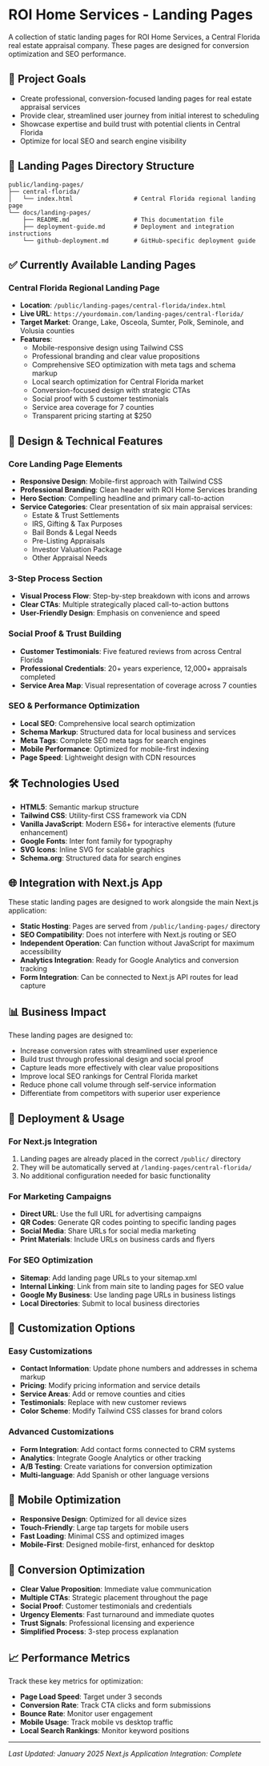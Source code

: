 # ROI Home Services - Landing Pages

A collection of static landing pages for ROI Home Services, a Central Florida real estate appraisal company. These pages are designed for conversion optimization and SEO performance.

## 🎯 Project Goals

- Create professional, conversion-focused landing pages for real estate appraisal services
- Provide clear, streamlined user journey from initial interest to scheduling
- Showcase expertise and build trust with potential clients in Central Florida
- Optimize for local SEO and search engine visibility

## 📁 Landing Pages Directory Structure

```
public/landing-pages/
├── central-florida/
│   └── index.html                 # Central Florida regional landing page
└── docs/landing-pages/
    ├── README.md                  # This documentation file
    ├── deployment-guide.md        # Deployment and integration instructions
    └── github-deployment.md       # GitHub-specific deployment guide
```

## ✅ Currently Available Landing Pages

### Central Florida Regional Landing Page
- **Location**: `/public/landing-pages/central-florida/index.html`
- **Live URL**: `https://yourdomain.com/landing-pages/central-florida/`
- **Target Market**: Orange, Lake, Osceola, Sumter, Polk, Seminole, and Volusia counties
- **Features**: 
  - Mobile-responsive design using Tailwind CSS
  - Professional branding and clear value propositions
  - Comprehensive SEO optimization with meta tags and schema markup
  - Local search optimization for Central Florida market
  - Conversion-focused design with strategic CTAs
  - Social proof with 5 customer testimonials
  - Service area coverage for 7 counties
  - Transparent pricing starting at $250

## 🎨 Design & Technical Features

### Core Landing Page Elements
- **Responsive Design**: Mobile-first approach with Tailwind CSS
- **Professional Branding**: Clean header with ROI Home Services branding
- **Hero Section**: Compelling headline and primary call-to-action
- **Service Categories**: Clear presentation of six main appraisal services:
  - Estate & Trust Settlements
  - IRS, Gifting & Tax Purposes
  - Bail Bonds & Legal Needs
  - Pre-Listing Appraisals
  - Investor Valuation Package
  - Other Appraisal Needs

### 3-Step Process Section
- **Visual Process Flow**: Step-by-step breakdown with icons and arrows
- **Clear CTAs**: Multiple strategically placed call-to-action buttons
- **User-Friendly Design**: Emphasis on convenience and speed

### Social Proof & Trust Building
- **Customer Testimonials**: Five featured reviews from across Central Florida
- **Professional Credentials**: 20+ years experience, 12,000+ appraisals completed
- **Service Area Map**: Visual representation of coverage across 7 counties

### SEO & Performance Optimization
- **Local SEO**: Comprehensive local search optimization
- **Schema Markup**: Structured data for local business and services
- **Meta Tags**: Complete SEO meta tags for search engines
- **Mobile Performance**: Optimized for mobile-first indexing
- **Page Speed**: Lightweight design with CDN resources

## 🛠️ Technologies Used

- **HTML5**: Semantic markup structure
- **Tailwind CSS**: Utility-first CSS framework via CDN
- **Vanilla JavaScript**: Modern ES6+ for interactive elements (future enhancement)
- **Google Fonts**: Inter font family for typography
- **SVG Icons**: Inline SVG for scalable graphics
- **Schema.org**: Structured data for search engines

## 🌐 Integration with Next.js App

These static landing pages are designed to work alongside the main Next.js application:

- **Static Hosting**: Pages are served from `/public/landing-pages/` directory
- **SEO Compatibility**: Does not interfere with Next.js routing or SEO
- **Independent Operation**: Can function without JavaScript for maximum accessibility
- **Analytics Integration**: Ready for Google Analytics and conversion tracking
- **Form Integration**: Can be connected to Next.js API routes for lead capture

## 📊 Business Impact

These landing pages are designed to:
- Increase conversion rates with streamlined user experience
- Build trust through professional design and social proof
- Capture leads more effectively with clear value propositions
- Improve local SEO rankings for Central Florida market
- Reduce phone call volume through self-service information
- Differentiate from competitors with superior user experience

## 🚀 Deployment & Usage

### For Next.js Integration
1. Landing pages are already placed in the correct `/public/` directory
2. They will be automatically served at `/landing-pages/central-florida/`
3. No additional configuration needed for basic functionality

### For Marketing Campaigns
- **Direct URL**: Use the full URL for advertising campaigns
- **QR Codes**: Generate QR codes pointing to specific landing pages
- **Social Media**: Share URLs for social media marketing
- **Print Materials**: Include URLs on business cards and flyers

### For SEO Optimization
- **Sitemap**: Add landing page URLs to your sitemap.xml
- **Internal Linking**: Link from main site to landing pages for SEO value
- **Google My Business**: Use landing page URLs in business listings
- **Local Directories**: Submit to local business directories

## 🔧 Customization Options

### Easy Customizations
- **Contact Information**: Update phone numbers and addresses in schema markup
- **Pricing**: Modify pricing information and service details
- **Service Areas**: Add or remove counties and cities
- **Testimonials**: Replace with new customer reviews
- **Color Scheme**: Modify Tailwind CSS classes for brand colors

### Advanced Customizations
- **Form Integration**: Add contact forms connected to CRM systems
- **Analytics**: Integrate Google Analytics or other tracking
- **A/B Testing**: Create variations for conversion optimization
- **Multi-language**: Add Spanish or other language versions

## 📱 Mobile Optimization

- **Responsive Design**: Optimized for all device sizes
- **Touch-Friendly**: Large tap targets for mobile users
- **Fast Loading**: Minimal CSS and optimized images
- **Mobile-First**: Designed mobile-first, enhanced for desktop

## 🎯 Conversion Optimization

- **Clear Value Proposition**: Immediate value communication
- **Multiple CTAs**: Strategic placement throughout the page
- **Social Proof**: Customer testimonials and credentials
- **Urgency Elements**: Fast turnaround and immediate quotes
- **Trust Signals**: Professional licensing and experience
- **Simplified Process**: 3-step process explanation

## 📈 Performance Metrics

Track these key metrics for optimization:
- **Page Load Speed**: Target under 3 seconds
- **Conversion Rate**: Track CTA clicks and form submissions  
- **Bounce Rate**: Monitor user engagement
- **Mobile Usage**: Track mobile vs desktop traffic
- **Local Search Rankings**: Monitor keyword positions

---

*Last Updated: January 2025*
*Next.js Application Integration: Complete*